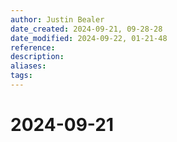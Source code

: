 ```yaml
---
author: Justin Bealer
date_created: 2024-09-21, 09-28-28
date_modified: 2024-09-22, 01-21-48
reference: 
description: 
aliases: 
tags: 
---
```

# 2024-09-21
